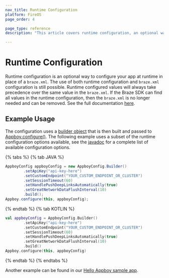 ```yaml
---
nav_title: Runtime Configuration
platform: FireOS
page_order: 4

page_type: reference
description: "This article covers runtime configuration, an optional way to configure your app at runtime in place of a braze.xml."

---
```


# Runtime Configuration

Runtime configuration is an optional way to configure your app at runtime in place of a `braze.xml`. The use of both runtime configuration and `braze.xml` configuration is still possible. Runtime configured values will always take precedence over the same value in the `braze.xml`. If the Braze SDK can find all values in the runtime configuration, then the `braze.xml` is no longer needed and can be removed. See the full documentation [here][1].

## Example Usage

The configuration uses a [builder object][2] that is then built and passed to [Appboy.configure()][1]. The following example uses a subset of the runtime configuration options available, see the [javadoc][1] for a complete list of available configuration options.

{% tabs %}
{% tab JAVA %}

```java
AppboyConfig appboyConfig = new AppboyConfig.Builder()
        .setApiKey("api-key-here")
        .setCustomEndpoint("YOUR_CUSTOM_ENDPOINT_OR_CLUSTER")
        .setSessionTimeout(60)
        .setHandlePushDeepLinksAutomatically(true)
        .setGreatNetworkDataFlushInterval(10)
        .build();
Appboy.configure(this, appboyConfig);
```

{% endtab %}
{% tab KOTLIN %}

```kotlin
val appboyConfig = AppboyConfig.Builder()
        .setApiKey("api-key-here")
        .setCustomEndpoint("YOUR_CUSTOM_ENDPOINT_OR_CLUSTER")
        .setSessionTimeout(60)
        .setHandlePushDeepLinksAutomatically(true)
        .setGreatNetworkDataFlushInterval(10)
        .build()
Appboy.configure(this, appboyConfig)
```

{% endtab %}
{% endtabs %}

Another example can be found in our [Hello Appboy sample app][3].

[1]: https://appboy.github.io/appboy-android-sdk/javadocs/com/appboy/Appboy.html#configure-android.content.Context-com.appboy.configuration.AppboyConfig-
[2]: https://appboy.github.io/appboy-android-sdk/javadocs/com/appboy/configuration/AppboyConfig.Builder.html
[3]: https://github.com/Appboy/appboy-android-sdk/blob/master/hello-appboy/src/main/java/com/appboy/helloworld/HelloAppboyApplication.java#L25

